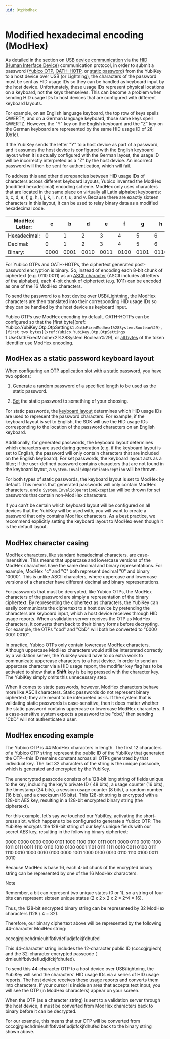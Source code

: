 ```yaml
---
uid: OtpModhex
---
```


<!-- Copyright 2021 Yubico AB

Licensed under the Apache License, Version 2.0 (the "License");
you may not use this file except in compliance with the License.
You may obtain a copy of the License at

    http://www.apache.org/licenses/LICENSE-2.0

Unless required by applicable law or agreed to in writing, software
distributed under the License is distributed on an "AS IS" BASIS,
WITHOUT WARRANTIES OR CONDITIONS OF ANY KIND, either express or implied.
See the License for the specific language governing permissions and
limitations under the License. -->

# Modified hexadecimal encoding (ModHex)

As detailed in the section on [USB device communication](xref:OtpHID#usb-communication) via
the [HID (Human Interface Device)](https://www.usb.org/hid) communication protocol, in order to submit a
password ([Yubico OTP](xref:OtpYubicoOtp), [OATH-HOTP](xref:OtpHotp), or [static password](xref:OtpStaticPassword)) from
the YubiKey to a host device over USB (or Lightning), the characters of the password must be sent as HID usage IDs so
they can be handled as keyboard input by the host device. Unfortunately, these usage IDs represent physical locations on
a keyboard, not the keys themselves. This can become a problem when sending HID usage IDs to host devices that are
configured with different keyboard layouts.

For example, on an English language keyboard, the top row of keys spells QWERTY, and on a German language keyboard,
those same keys spell QWERTZ. However, the "Y" key on the English keyboard and the "Z" key on the German keyboard are
represented by the same HID usage ID of 28 (0x1c).

If the YubiKey sends the letter "Y" to a host device as part of a password, and it assumes the host device is configured
with the English keyboard layout when it is actually configured with the German layout, the usage ID will be incorrectly
interpreted as a "Z" by the host device. An incorrect password will then be sent for authentication, which will fail.

To address this and other discrepancies between HID usage IDs of characters across different keyboard layouts, Yubico
invented the ModHex (modified hexadecimal) encoding scheme. ModHex only uses characters that are located in the same
place on virtually all Latin alphabet keyboards: b, c, d, e, f, g, h, i, j, k, l, n, r, t, u, and v. Because there are
exactly sixteen characters in this layout, it can be used to relay binary data as a modified hexadecimal code.

| ModHex Letter: | c    | b    | d    | e    | f    | g    | h    | i    | j    | k    | l    | n    | r    | t    | u    | v    |
|----------------|------|------|------|------|------|------|------|------|------|------|------|------|------|------|------|------|
| Hexadecimal:   | 0    | 1    | 2    | 3    | 4    | 5    | 6    | 7    | 8    | 9    | a    | b    | c    | d    | e    | f    |
| Decimal:       | 0    | 1    | 2    | 3    | 4    | 5    | 6    | 7    | 8    | 9    | 10   | 11   | 12   | 13   | 14   | 15   |
| Binary:        | 0000 | 0001 | 0010 | 0011 | 0100 | 0101 | 0110 | 0111 | 1000 | 1001 | 1010 | 1011 | 1100 | 1101 | 1110 | 1111 |

For Yubico OTPs and OATH-HOTPs, the ciphertext generated post-password encryption is binary. So, instead of encoding
each 8-bit chunk of ciphertext (e.g. 0110 0011) as an [ASCII character](https://theasciicode.com.ar/) (ASCII includes
all letters of the alphabet), each 4-bit chunk of ciphertext (e.g. 1011) can be encoded as one of the 16 ModHex
characters.

To send the password to a host device over USB/Lightning, the ModHex characters are then translated into their
corresponding HID usage IDs so they can be handled by the host device as keyboard input.

Yubico OTPs use ModHex encoding by default. OATH-HOTPs can be configured so that the [first byte](xref:
Yubico.YubiKey.Otp.OtpSettings`1.OathFixedModhex1%28System.Boolean%29), [first two bytes](xref:Yubico.YubiKey.Otp.OtpSettings`
1.UseOathFixedModhex2%28System.Boolean%29),
or [all bytes](xref:Yubico.YubiKey.Otp.OtpSettings`1.UseOathFixedModhex%28System.Boolean%29) of the token identifier use
ModHex encoding.

## ModHex as a static password keyboard layout

When [configuring an OTP application slot with a static password](xref:OtpProgramStaticPassword), you have two options:

1. [Generate](xref:Yubico.YubiKey.Otp.Operations.ConfigureStaticPassword.GeneratePassword%28System.Memory%7BSystem.Char%7D%29)
   a random password of a specified length to be used as the static password.

1. [Set](xref:Yubico.YubiKey.Otp.Operations.ConfigureStaticPassword.SetPassword%28System.ReadOnlyMemory%7BSystem.Char%7D%29)
   the static password to something of your choosing.

For static passwords, the [keyboard layout](xref:Yubico.Core.Devices.Hid.KeyboardLayout) determines which HID usage IDs
are used to represent the password characters. For example, if the keyboard layout is set to English, the SDK will use
the HID usage IDs corresponding to the location of the password characters on an English keyboard.

Additionally, for generated passwords, the keyboard layout determines which characters are used during generation (e.g.
if the keyboard layout is set to English, the password will only contain characters that are included on the English
keyboard). For set passwords, the keyboard layout acts as a filter; if the user-defined password contains characters
that are not found in the keyboard layout, a `System.InvalidOperationException` will be thrown.

For both types of static passwords, the keyboard layout is set to ModHex by default. This means that generated passwords
will only contain ModHex characters, and a `System.InvalidOperationException` will be thrown for set passwords that
contain non-ModHex characters.

If you can’t be certain which keyboard layout will be configured on all devices that the YubiKey will be used with, you
will want to create a password that only contains ModHex characters. As a best practice, we recommend explicitly setting
the keyboard layout to ModHex even though it is the default layout.

## ModHex character casing

ModHex characters, like standard hexadecimal characters, are case-insensitive. This means that uppercase and lowercase
versions of the ModHex characters have the same decimal and binary representations. For example, ModHex  "c" and "C"
both represent decimal "0" and binary "0000". This is unlike ASCII characters, where uppercase and lowercase versions of
a character have different decimal and binary representations.

For passwords that must be decrypted, like Yubico OTPs, the ModHex characters of the password are simply a
representation of the binary ciphertext. By representing the ciphertext as characters, the YubiKey can easily
communicate the ciphertext to a host device by pretending the characters are keyboard input, which a host device
receives through HID usage reports. When a validation server receives the OTP as ModHex characters, it converts them
back to their binary forms before decrypting. For example, the OTPs "cbd" and "CbD" will both be converted to "0000 0001
0010".

In practice, Yubico OTPs only contain lowercase ModHex characters. Although uppercase ModHex characters would still be
interpreted correctly by a validation server, the YubiKey would have to do extra work to communicate uppercase
characters to a host device. In order to send an uppercase character via a HID usage report, the modifier key flag has
to be activated to show that a **Shift** key is being pressed with the character key. The YubiKey simply omits this
unnecessary step.

When it comes to static passwords, however, ModHex characters behave more like ASCII characters. Static passwords do not
represent binary ciphertext; they are meant to be interpreted as-is. If the system that is validating static passwords
is case-sensitive, then it does matter whether the static password contains uppercase or lowercase ModHex characters. If
a case-sensitive system expects a password to be "cbd," then sending "CbD" will not authenticate a user.

## ModHex encoding example

The Yubico OTP is 44 ModHex characters in length. The first 12 characters of a Yubico OTP string represent the public ID
of the YubiKey that generated the OTP--this ID remains constant across all OTPs generated by that individual key. The
last 32 characters of the string is the unique passcode, which is generated and encrypted by the YubiKey.

The unencrypted passcode consists of a 128-bit long string of fields unique to the key, including the key's private ID (
48 bits), a usage counter (16 bits), the timestamp (24 bits), a session usage counter (8 bits), a random number (16
bits), and a checksum (16 bits). This 128-bit string is encrypted with a 128-bit AES key, resulting in a 128-bit
encrypted binary string (the ciphertext).

For this example, let's say we touched our YubiKey, activating the short-press slot, which happens to be configured to
generate a Yubico OTP. The YubiKey encrypts the 128-bit string of our key's unique fields with our secret AES key,
resulting in the following binary ciphertext:

0000 0000 0000 0000 0101 1000 1100 0101 0111 0011 0000 0110 0010 1100 1011 0111 0011 1110 0110 1010 0100 0001 1101 0111
1111 0010 0011 0100 0111 1110 0010 1000 0010 0100 0000 1001 1000 0100 0010 0110 1110 0100 0011 0010

Because ModHex is base 16, each 4-bit chunk of the encrypted binary string can be represented by one of the 16 ModHex
characters.

> [!NOTE]
> Remember, a bit can represent two unique states (0 or 1), so a string of four bits can represent sixteen unique
> states (2 x 2 x 2 x 2 = 2^4 = 16).

Thus, the 128-bit encrypted binary string can be represented by 32 ModHex characters (128 / 4 = 32).

Therefore, our binary ciphertext above will be represented by the following 44-character ModHex string:

ccccgjrgiechdrnieuhlfbtivdefiudjdfckjfdhufed

This 44-character string includes the 12-character public ID (ccccgjrgiech) and the 32-character encrypted passcode (
drnieuhlfbtivdefiudjdfckjfdhufed).

To send this 44-character OTP to a host device over USB/lightning, the YubiKey will send the characters' HID usage IDs
via a series of HID usage reports. The host device receives these usage reports and converts them into characters. If
your cursor is inside an area that accepts text input, you will see the OTP (in ModHex characters) appear on your
screen.

When the OTP (as a character string) is sent to a validation server through the host device, it must be converted from
ModHex characters back to binary before it can be decrypted.

For our example, this means that our OTP will be converted from ccccgjrgiechdrnieuhlfbtivdefiudjdfckjfdhufed back to the
binary string shown above.
